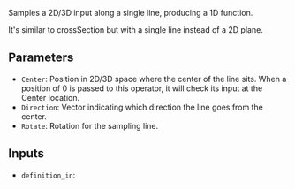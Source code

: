 Samples a 2D/3D input along a single line, producing a 1D function.

It's similar to crossSection but with a single line instead of a 2D plane.

## Parameters

* `Center`: Position in 2D/3D space where the center of the line sits. When a position of 0 is passed to this operator, it will check its input at the Center location.
* `Direction`: Vector indicating which direction the line goes from the center.
* `Rotate`: Rotation for the sampling line.

## Inputs

* `definition_in`: 